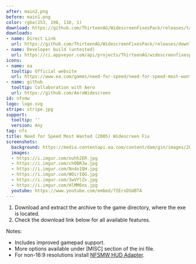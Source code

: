 ```yaml
---
after: main2.png
before: main1.png
color: rgba(253, 198, 118, 1)
download: https://github.com/ThirteenAG/WidescreenFixesPack/releases/tag/nfsmw
downloads:
- name: Direct Link
  url: https://github.com/ThirteenAG/WidescreenFixesPack/releases/download/nfsmw/NFSMostWanted.WidescreenFix.zip
- name: Developer build (untested)
  url: https://ci.appveyor.com/api/projects/ThirteenAG/widescreenfixespack/artifacts/NFSMostWanted.WidescreenFix.zip?branch=master
icons:
- name: ea
  tooltip: Official website
  url: https://www.ea.com/games/need-for-speed/need-for-speed-most-wanted-2005
- name: github
  tooltip: Collaboration with Aero
  url: https://github.com/AeroWidescreen
id: nfsmw
logo: logo.svg
stripe: stripe.jpg
support:
  tooltip: ''
  version: Any
tag: nfs
title: Need for Speed Most Wanted (2005) Widescreen Fix
screenshots:
  background: https://media.contentapi.ea.com/content/dam/gin/images/2017/01/need-for-speed-most-wanted-2005-key-art.jpg
  images:
  - https://i.imgur.com/ouhh2ER.jpg
  - https://i.imgur.com/ch0BRJw.jpg
  - https://i.imgur.com/Nn4o1QH.jpg
  - https://i.imgur.com/WOirIQG.jpg
  - https://i.imgur.com/3wVYlZx.jpg
  - https://i.imgur.com/HlMM6nx.jpg
  youtube: https://www.youtube.com/embed/7IErsDSUBTA
---
```


1. Download and extract the archive to the game directory, where the exe is located.
2. Check the download link below for all available features.

Notes:

* Includes improved gamepad support.
* More options available under [MISC] section of the ini file.
* For non-16:9 resolutions install [NFSMW HUD Adapter](https://github.com/nlgzrgn/NFSMWHUDAdapter).
